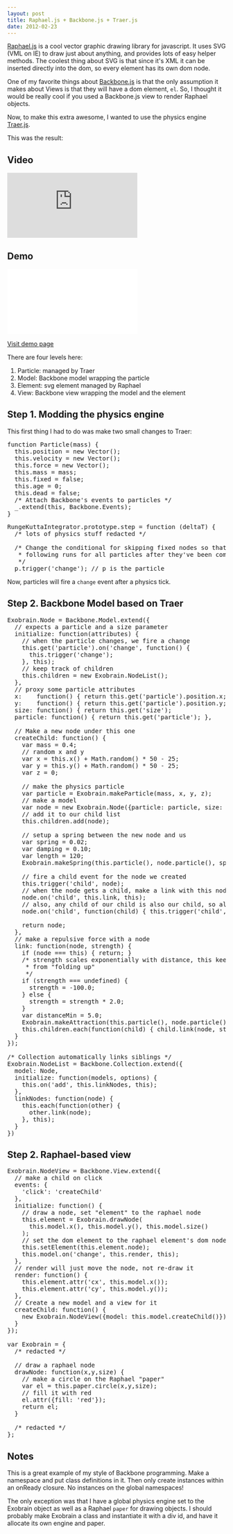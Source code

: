 ```yaml
---
layout: post
title: Raphael.js + Backbone.js + Traer.js
date: 2012-02-23
---
```


[Raphael.js](http://raphaeljs.com/) is a cool vector graphic drawing library for javascript. It uses SVG (VML on IE) to draw just about anything, and provides lots of easy helper methods. The coolest thing about SVG is that since it's XML it can be inserted directly into the dom, so every element has its own dom node.

One of my favorite things about [Backbone.js](http://documentcloud.github.com/backbone/) is that the only assumption it makes about Views is that they will have a dom element, `el`. So, I thought it would be really cool if you used a Backbone.js view to render Raphael objects.

Now, to make this extra awesome, I wanted to use the physics engine [Traer.js](http://code.google.com/p/traer-js/).

This was the result:

## Video

<div><iframe class='youtube' src="http://www.youtube.com/embed/S8n8P5fk5YY" frameborder="0" allowfullscreen></iframe></div>

## Demo

<iframe src="/demo/backbone-raphael-traer.html" frameborder="0" class='youtube' scrolling="no"></iframe>

[Visit demo page](/demo/backbone-raphael-traer.html)

There are four levels here:

1. Particle: managed by Traer
2. Model: Backbone model wrapping the particle
3. Element: svg element managed by Raphael
4. View: Backbone view wrapping the model and the element

## Step 1. Modding the physics engine

This first thing I had to do was make two small changes to Traer:

<pre class='prettyprint'>
function Particle(mass) {
  this.position = new Vector();
  this.velocity = new Vector();
  this.force = new Vector();
  this.mass = mass;
  this.fixed = false;
  this.age = 0;
  this.dead = false;
  /* Attach Backbone's events to particles */
  _.extend(this, Backbone.Events);
}
</pre>

<pre class='prettyprint'>
RungeKuttaIntegrator.prototype.step = function (deltaT) {
  /* lots of physics stuff redacted */

  /* Change the conditional for skipping fixed nodes so that the
   * following runs for all particles after they've been computed:
   */
  p.trigger('change'); // p is the particle
</pre>

Now, particles will fire a `change` event after a physics tick.

## Step 2. Backbone Model based on Traer

<pre class='prettyprint'>
Exobrain.Node = Backbone.Model.extend({
  // expects a particle and a size parameter
  initialize: function(attributes) {
    // when the particle changes, we fire a change
    this.get('particle').on('change', function() {
      this.trigger('change'); 
    }, this);
    // keep track of children
    this.children = new Exobrain.NodeList();
  },
  // proxy some particle attributes
  x:    function() { return this.get('particle').position.x; },
  y:    function() { return this.get('particle').position.y; },
  size: function() { return this.get('size');                },
  particle: function() { return this.get('particle'); },

  // Make a new node under this one
  createChild: function() {
    var mass = 0.4;
    // random x and y
    var x = this.x() + Math.random() * 50 - 25;
    var y = this.y() + Math.random() * 50 - 25;
    var z = 0;
  
    // make the physics particle
    var particle = Exobrain.makeParticle(mass, x, y, z);
    // make a model
    var node = new Exobrain.Node({particle: particle, size: 10});
    // add it to our child list
    this.children.add(node);

    // setup a spring between the new node and us
    var spring = 0.02;
    var damping = 0.10;
    var length = 120;
    Exobrain.makeSpring(this.particle(), node.particle(), spring, damping, length);

    // fire a child event for the node we created
    this.trigger('child', node);
    // when the node gets a child, make a link with this node
    node.on('child', this.link, this);
    // also, any child of our child is also our child, so all nodes link up the tree
    node.on('child', function(child) { this.trigger('child', child) }, this);

    return node;
  },
  // make a repulsive force with a node
  link: function(node, strength) {
    if (node === this) { return; }
    /* strength scales exponentially with distance, this keeps the system
     * from "folding up"
     */
    if (strength === undefined) {
      strength = -100.0;
    } else {
      strength = strength * 2.0;
    }
    var distanceMin = 5.0;
    Exobrain.makeAttraction(this.particle(), node.particle(), strength, distanceMin);
    this.children.each(function(child) { child.link(node, strength) }, this);
  }
});

/* Collection automatically links siblings */
Exobrain.NodeList = Backbone.Collection.extend({
  model: Node,
  initialize: function(models, options) {
    this.on('add', this.linkNodes, this);
  },
  linkNodes: function(node) {
    this.each(function(other) {
      other.link(node);
    }, this);
  }
})
</pre>

## Step 2. Raphael-based view
<pre class='prettyprint'>
Exobrain.NodeView = Backbone.View.extend({
  // make a child on click
  events: {
    'click': 'createChild'
  },
  initialize: function() {
    // draw a node, set "element" to the raphael node
    this.element = Exobrain.drawNode(
      this.model.x(), this.model.y(), this.model.size()
    );
    // set the dom element to the raphael element's dom node
    this.setElement(this.element.node);
    this.model.on('change', this.render, this);
  },
  // render will just move the node, not re-draw it
  render: function() {
    this.element.attr('cx', this.model.x());
    this.element.attr('cy', this.model.y());
  },
  // Create a new model and a view for it
  createChild: function() {
    new Exobrain.NodeView({model: this.model.createChild()})
  }
});

var Exobrain = {
  /* redacted */

  // draw a raphael node
  drawNode: function(x,y,size) {
    // make a circle on the Raphael "paper"
    var el = this.paper.circle(x,y,size);
    // fill it with red
    el.attr({fill: 'red'});
    return el;
  }

  /* redacted */
};
</pre>

## Notes

This is a great example of my style of Backbone programming. Make a namespace and put class definitions in it. Then only create instances within an onReady closure. No instances on the global namespaces!

The only exception was that I have a global physics engine set to the Exobrain object as well as a Raphael `paper` for drawing objects. I should probably make Exobrain a class and instantiate it with a div id, and have it allocate its own engine and paper.
